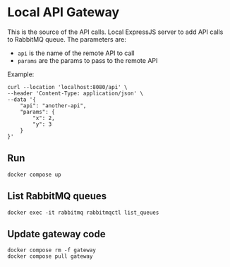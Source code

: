 # Local API Gateway

This is the source of the API calls. Local ExpressJS server to add API calls to RabbitMQ queue. The parameters are:

- `api` is the name of the remote API to call
- `params` are the params to pass to the remote API

Example:

```
curl --location 'localhost:8080/api' \
--header 'Content-Type: application/json' \
--data '{
    "api": "another-api",
    "params": {
        "x": 2,
        "y": 3
    }
}'
```

## Run

```
docker compose up
```

## List RabbitMQ queues

```
docker exec -it rabbitmq rabbitmqctl list_queues
```

## Update gateway code

```
docker compose rm -f gateway
docker compose pull gateway
```